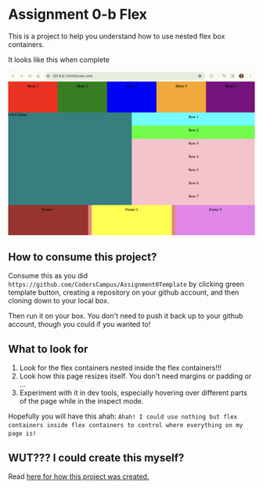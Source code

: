 # Assignment 0-b Flex

This is a project to help you understand how to use nested flex box containers.

It looks like this when complete

![Image description](/images/result.png)

## How to consume this project?

Consume this as you did `https://github.com/CodersCampus/Assignment0Template` by clicking green template button, creating a repository on your github account, and then cloning down to your local box.

Then run it on your box. You don't need to push it back up to your github account, though you could if you wanted to!

## What to look for

1. Look for the flex containers nested inside the flex containers!!!
2. Look how this page resizes itself. You don't need margins or padding or ...
3. Experiment with it in dev tools, especially hovering over different parts of the page while in the inspect mode.

Hopefully you will have this ahah: `Ahah! I could use nothing but flex containers inside flex containers to control where everything on my page is!`

## WUT??? I could create this myself?

Read [here for how this project was created.](/docs/HOW_CREATED.md)